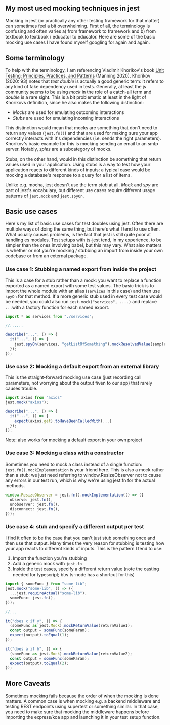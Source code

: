 ## My most used mocking techniques in jest


Mocking in jest (or practically any other testing framework for that matter)
can sometimes feel a bit overwhelming. First of all, the terminology is
confusing and often varies a) from framework to framework and b) from textbook
to textbook / educator to educator. Here are some of the basic mocking use
cases I have found myself googling for again and again.

## Some terminology

To help with the terminology, I am referencing Vladimir Khorikov's book [Unit
Testing: Principles, Practices, and
Patterns](https://www.manning.com/books/unit-testing) (Manning 2020). Khorikov
(2020: 93) notes that _test double_ is actually a good generic term: it refers
to any kind of fake dependency used in tests. Generally, at least the js
community seems to be using _mock_ in the role of a catch-all term and _double_
is a rare sight. This is a bit problematic at least in the light of Khorikovs
definition, since he also makes the following distinction:

- _Mocks_ are used for emulating outcoming interactions
- _Stubs_ are used for emulating incoming interactions

This distinction would mean that mocks are something that don't need to return
any values (`jest.fn()`) and that are used for making sure your app correctly interacts with
it's dependencies (i.e. sends the right parameters). Khorikov's basic example
for this is mocking sending an email to an smtp server. Notably, _spies_ are a
subcategory of mocks.

Stubs, on the other hand, would in this distinction be something that return
values used in your application. Using stubs is a way to test how your
application reacts to different kinds of inputs: a typical case would be mocking a
database's response to a query for a list of items.

Unlike e.g. mocha, jest doesn't use the term _stub_ at all. _Mock_ and _spy_
are part of jest's vocabulary, but different use cases require different usage
patterns of `jest.mock` and `jest.spyOn`.

## Basic use cases

Here's my list of basic use cases for test doubles using jest. Often there are
multiple ways of doing the same thing, but here's what I tend to use often.
What usually causes problems, is the fact that jest is still quite poor at
handling es modules. Test setups with ts-jest tend, in my experience, to be
simpler than the ones involving babel, but this may vary. What also matters is
whether or not you're mocking / stubbing an import from inside your own codebase or from
an external package.

### Use case 1: Stubbing a named export from inside the project

This is a case for a stub rather than a mock: you want to replace a function exported as a named export with some test values.  The basic trick is to import the whole module with an alias (`services` in this case) and then use `spyOn` for that method. If a more generic stub used in every test case would be needed, you could also run `jest.mock("services", ....)` and replace `...`with a factory function for each named export.

```typescript
import * as services from "./services";

//......

describe("...", () => {
  it("...", () => {
    jest.spyOn(services, "getListOfSomething").mockResolvedValue(sampleList);
  });
});
```

### Use case 2: Mocking a default export from an external library

This is the straight-forward mocking use case (just recording call parameters, not worrying about the output fiven to our app) that rarely causes trouble.

```typescript
import axios from "axios"
jest.mock("axios");

describe("...", () => {
  it("...", () => {
    expect(axios.get).toHaveBeenCalledWith(...)
  });
});


```

Note: also works for mocking a default export in your own project

### Use case 3: Mocking a class with a constructor

Sometimes you need to mock a class instead of a single function: `jest.fn().mockImplementation` is your friend here. This is also a mock rather than a stub: we just need referring to window.ResizeObserver not to cause any errors in our test run, which is why we're using jest.fn for the actual methods.


```typescript
window.ResizeObserver = jest.fn().mockImplementation(() => ({
  observe: jest.fn(),
  unobserver: jest.fn(),
  disconnect: jest.fn(),
}));
```

### Use case 4: stub and specify a different output per test

I find it often to be the case that you can't just stub something once
and then use that output. Many times the very reason for stubbing is testing
how your app reacts to different kinds of inputs. This is the pattern I tend to
use:

1. Import the function you're stubbing
2. Add a generic mock with `jest.fn`
3. Inside the test cases, specify a different return value (note the casting
   needed for typescript; btw ts-node has a shortcut for this)

```typescript
import { someFunc } from "some-lib";
jest.mock("some-lib", () => ({
  ...jest.requireActual("some-lib"),
  someFunc: jest.fn(),
}));

//...

it("does x if y", () => {
  (someFunc as jest.Mock).mockReturnValue(returnValue1);
  const output = someFunc(someParam);
  expect(output).toEqual(1);
});

it("does a if b", () => {
  (someFunc as jest.Mock).mockReturnValue(returnValue2);
  const output = someFunc(someParam);
  expect(output).toEqual(2);
});
```

## More Caveats

Sometimes mocking fails because the order of when the mocking is done matters.
A common case is when mocking e.g. a backend middleware and testing REST
endpoints using supertest or something similar. In that case, you need to make
sure that mocking the middleware happens before importing the express/koa app
and launching it in your test setup function.
